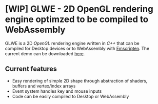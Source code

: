 # [WIP] GLWE - 2D OpenGL rendering engine optimzed to be compiled to WebAssembly
GLWE is a 2D *OpenGL* rendering engine written in *C++* that can be compiled for Desktop devices or to WebAssembly with [Emscripten](https://github.com/emscripten-core/emscripten).
The current demo can be downloaded [here](https://github.com/david-palm/glwe/releases/tag/demo).
## Current features
- Easy rendering of simple 2D shape through abstraction of shaders, buffers and vertex/index arrays
- Event system handles key and mouse inputs
- Code can be easily compiled to Desktop or WebAssembly
